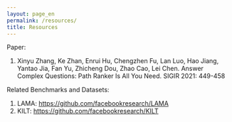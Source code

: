 ```yaml
---
layout: page_en
permalink: /resources/
title: Resources
---
```


Paper:
1. Xinyu Zhang, Ke Zhan, Enrui Hu, Chengzhen Fu, Lan Luo, Hao Jiang, Yantao Jia, Fan Yu, Zhicheng Dou, Zhao Cao, Lei Chen. Answer Complex Questions: Path Ranker Is All You Need. SIGIR 2021: 449-458

Related Benchmarks and Datasets:

1. LAMA: https://github.com/facebookresearch/LAMA
2. KILT: https://github.com/facebookresearch/KILT

